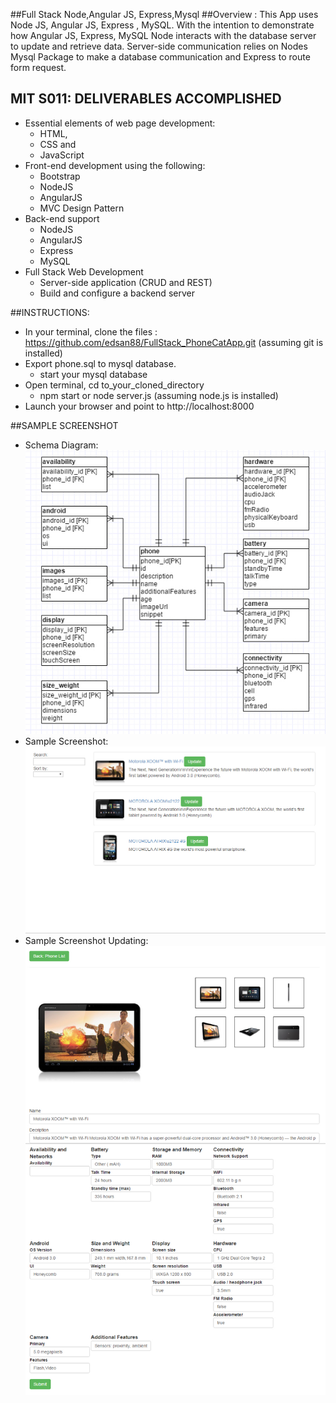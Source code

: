 ##Full Stack Node,Angular JS, Express,Mysql
##Overview :
	This App uses Node JS, Angular JS, Express , MySQL. With the intention to demonstrate how Angular JS, Express, MySQL Node interacts with the database server to update and retrieve data.
	Server-side communication relies on Nodes Mysql Package to make a database communication and Express to route form request.
	

## MIT S011: DELIVERABLES ACCOMPLISHED
 * Essential elements of web page development:
 	* HTML,
 	* CSS and
 	* JavaScript
 * Front-end development using the following: 	
 	* Bootstrap
 	* NodeJS
 	* AngularJS
 	* MVC Design Pattern
 * Back-end support
 	* NodeJS
 	* AngularJS
 	* Express
 	* MySQL
 * Full Stack Web Development
 	* Server-side application (CRUD and REST)
 	* Build and configure a backend server

##INSTRUCTIONS: 
* In your terminal, clone the files : https://github.com/edsan88/FullStack_PhoneCatApp.git (assuming git is installed)
* Export phone.sql to mysql database.
	* start your mysql database
* Open terminal, cd to_your_cloned_directory 
	* npm start or node server.js (assuming node.js is installed)
* Launch your browser and point to http://localhost:8000


##SAMPLE SCREENSHOT
<ul>
	<li>Schema Diagram:<br> 
		<img src='https://github.com/edsan88/FullStack_PhoneCatApp/blob/master/schema_diagram.jpg'>
	</li>
	<li>
		Sample Screenshot: <br>
		<img src='https://github.com/edsan88/FullStack_PhoneCatApp/blob/master/screenshot_1.jpg'>
	</li>
	<li>
		Sample Screenshot Updating: <br>
		<img src='https://github.com/edsan88/FullStack_PhoneCatApp/blob/master/screenshot_2.jpg'>
	</li>
</ul>